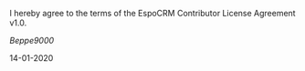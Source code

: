 I hereby agree to the terms of the EspoCRM Contributor License Agreement v1.0.

_Beppe9000_

14-01-2020
